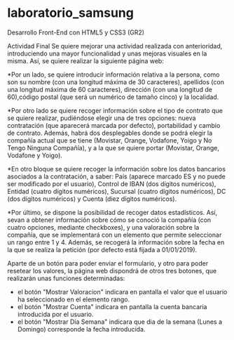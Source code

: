 # laboratorio_samsung
Desarrollo Front-End con HTML5 y CSS3 (GR2)

Actividad Final
Se quiere mejorar una actividad realizada con anterioridad, introduciendo
una mayor funcionalidad y unas mejoras visuales en la misma. Así, se quiere
realizar la siguiente página web: 

*Por un lado, se quiere introducir información relativa a la persona, como son su nombre (con una longitud máxima de 30 caracteres), apellidos (con una longitud máxima de 60 caracteres), dirección (con una longitud de 60),código postal (que será un numérico de tamaño cinco) y la localidad.

*Por otro lado se quiere recoger información sobre el tipo de contrato que se quiere realizar, pudiéndose elegir una de tres opciones: nueva contratación (que aparecerá marcada por defecto), portabilidad y cambio de contrato. Además, habrá dos desplegables donde se podrá elegir la compañía actual que se tiene (Movistar, Orange, Vodafone, Yoigo y No Tengo Ninguna Compañía), y a la que se quiere portar (Movistar, Orange, Vodafone y Yoigo).

*En otro bloque se quiere recoger la información sobre los datos bancarios asociados a la contratación, a saber: País (aparece marcado ES y no puede ser modificado por el usuario), Control de IBAN (dos dígitos numéricos), Entidad (cuatro dígitos numéricos), Sucursal (cuatro dígitos numéricos), DC (dos dígitos numéricos) y Cuenta (diez dígitos numéricos). 

*Por último, se dispone la posibilidad de recoger datos estadísticos. Así, sevan a obtener información sobre cómo se conoció la compañía (con cuatro opciones, mediante checkboxes), y una valoración sobre la compañía, que se implementará con un elemento que permite seleccionar un rango entre 1 y 4.
Además, se recogerá la información sobre la fecha en la que se realiza la petición (por defecto está fijada a 01/01/2019).

Aparte de un botón para poder enviar el formulario, y otro para poder resetear los valores, la página web dispondrá de otros tres botones, que realizarán unas funciones determinadas: 
  - el botón "Mostrar Valoracion" indicara en pantalla el valor que el usuario ha seleccionado en el elemento rango.
  - el botón  "Mostrar Cuenta" indicara en pantalla la cuenta bancaria introducida por el usuario.
  - el botón "Mostrar Dia Semana" indicara que dia de la semana (Lunes a Domingo) corresponde la fecha introducida.






